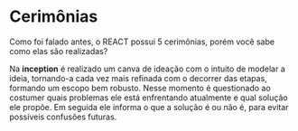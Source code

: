 # Cerimônias #

Como foi falado antes, o REACT possui 5 cerimônias, porém você sabe como elas são realizadas?

Na **inception** é realizado um canva de ideação com o intuito de modelar a ideia, tornando-a cada vez mais refinada com o decorrer das etapas, formando um escopo bem robusto. Nesse momento é questionado ao costumer quais problemas ele está enfrentando atualmente e qual solução ele propõe. Em seguida ele informa o que a solução é ou não é, para evitar possíveis confusões futuras. 

